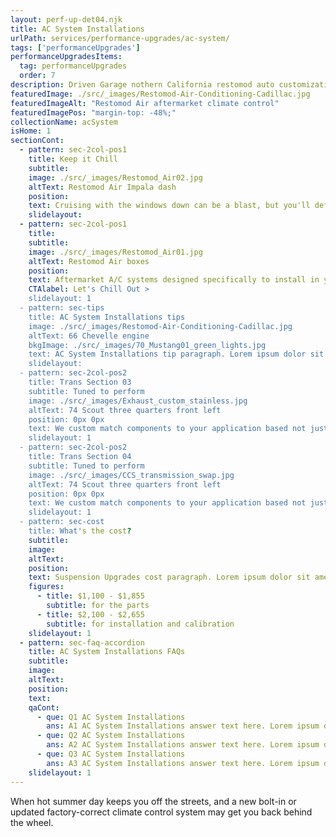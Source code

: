 ```yaml
---
layout: perf-up-det04.njk
title: AC System Installations
urlPath: services/performance-upgrades/ac-system/
tags: ['performanceUpgrades']
performanceUpgradesItems:
  tag: performanceUpgrades
  order: 7
description: Driven Garage nothern California restomod auto customization and repair shop
featuredImage: ./src/_images/Restomod-Air-Conditioning-Cadillac.jpg
featuredImageAlt: "Restomod Air aftermarket climate control"
featuredImagePos: "margin-top: -48%;"
collectionName: acSystem
isHome: 1
sectionCont:
  - pattern: sec-2col-pos1
    title: Keep it Chill
    subtitle: 
    image: ./src/_images/Restomod_Air02.jpg
    altText: Restomod Air Impala dash
    position: 
    text: Cruising with the windows down can be a blast, but you'll definitely miss A/C when the heat gets unbearable. When hot summer day keeps you off the streets, and a new bolt-in or updated factory-correct climate control system may get you back behind the wheel.
    slidelayout:
  - pattern: sec-2col-pos1
    title: 
    subtitle: 
    image: ./src/_images/Restomod_Air01.jpg
    altText: Restomod Air boxes
    position: 
    text: Aftermarket A/C systems designed specifically to install in your make and model is a great option. These perform similar to a system in a modern vehicle, efficiently and reliably blasting ice-cold to keep you comfortable no matter the weather.
    CTAlabel: Let's Chill Out >
    slidelayout: 1
  - pattern: sec-tips
    title: AC System Installations tips
    image: ./src/_images/Restomod-Air-Conditioning-Cadillac.jpg
    altText: 66 Chevelle engine
    bkgImage: ./src/_images/70_Mustang01_green_lights.jpg
    text: AC System Installations tip paragraph. Lorem ipsum dolor sit amet, consectetur adipiscing elit. Cras vitae dolor id enim iaculis bibendum. Fusce ut pellentesque erat. Nunc vitae viverra massa. Duis placerat a augue in eleifend. Pellentesque ut neque ex. Ut non nisi ultrices, tincidunt nunc vitae, tincidunt orci. Donec cursus sagittis felis sed tempus. Ut et viverra arcu.
    slidelayout:
  - pattern: sec-2col-pos2
    title: Trans Section 03
    subtitle: Tuned to perform
    image: ./src/_images/Exhaust_custom_stainless.jpg
    altText: 74 Scout three quarters front left
    position: 0px 0px
    text: We custom match components to your application based not just on brand name - but your goals for performance and reliability. We don’t cheap out on plumbing and fittings - because who likes to watch their car burn to the ground? We spec in-tank fuel pumps with a return system every time, and have seen the failures not doing this causes. Is it harder or more expensive to do it right? Yes…. But our experience tells us to do it right and pay now, or re-do it later and pay again.
    slidelayout: 1
  - pattern: sec-2col-pos2
    title: Trans Section 04
    subtitle: Tuned to perform
    image: ./src/_images/CCS_transmission_swap.jpg
    altText: 74 Scout three quarters front left
    position: 0px 0px
    text: We custom match components to your application based not just on brand name - but your goals for performance and reliability. We don’t cheap out on plumbing and fittings - because who likes to watch their car burn to the ground? We spec in-tank fuel pumps with a return system every time, and have seen the failures not doing this causes. Is it harder or more expensive to do it right? Yes…. But our experience tells us to do it right and pay now, or re-do it later and pay again.
    slidelayout: 1
  - pattern: sec-cost
    title: What's the cost?
    subtitle: 
    image:
    altText:
    position:
    text: Suspension Upgrades cost paragraph. Lorem ipsum dolor sit amet, consectetur adipiscing elit. Cras vitae dolor id enim iaculis bibendum. Fusce ut pellentesque erat. Nunc vitae viverra massa. Duis placerat a augue in eleifend. Pellentesque ut neque ex. Ut non nisi ultrices, tincidunt nunc vitae, tincidunt orci. Donec cursus sagittis felis sed tempus. Ut et viverra arcu.
    figures:
      - title: $1,100 - $1,855
        subtitle: for the parts
      - title: $2,100 - $2,655
        subtitle: for installation and calibration
    slidelayout: 1
  - pattern: sec-faq-accordion
    title: AC System Installations FAQs
    subtitle: 
    image: 
    altText: 
    position: 
    text: 
    qaCont:
      - que: Q1 AC System Installations
        ans: A1 AC System Installations answer text here. Lorem ipsum dolor sit amet, consectetur adipiscing elit. Cras vitae dolor id enim iaculis bibendum. Fusce ut pellentesque erat.
      - que: Q2 AC System Installations
        ans: A2 AC System Installations answer text here. Lorem ipsum dolor sit amet, consectetur adipiscing elit. Cras vitae dolor id enim iaculis bibendum. Fusce ut pellentesque erat.
      - que: Q3 AC System Installations
        ans: A3 AC System Installations answer text here. Lorem ipsum dolor sit amet, consectetur adipiscing elit. Cras vitae dolor id enim iaculis bibendum. Fusce ut pellentesque erat.
    slidelayout: 1
---
```


When hot summer day keeps you off the streets, and a new bolt-in or updated factory-correct climate control system may get you back behind the wheel.
